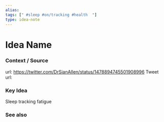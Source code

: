 ```yaml
---
alias: 
tags: [" #sleep #on/tracking #health  "]
type: idea-note
---
```

# Idea Name

### Context / Source
url: https://twitter.com/DrSianAllen/status/1478894745501908996
Tweet url: 

### Key Idea

Sleep tracking fatigue


### See also
